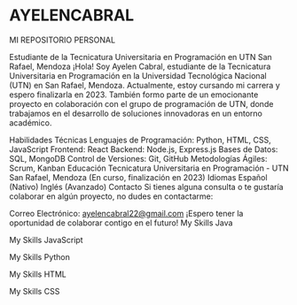 # AYELENCABRAL
MI REPOSITORIO PERSONAL

Estudiante de la Tecnicatura Universitaria en Programación en UTN San Rafael, Mendoza
¡Hola! Soy Ayelen Cabral, estudiante de la Tecnicatura Universitaria en Programación en la Universidad Tecnológica Nacional (UTN) en San Rafael, Mendoza. Actualmente, estoy cursando mi carrera y espero finalizarla en 2023. También formo parte de un emocionante proyecto en colaboración con el grupo de programación de UTN, donde trabajamos en el desarrollo de soluciones innovadoras en un entorno académico.

Habilidades Técnicas
Lenguajes de Programación: Python, HTML, CSS, JavaScript
Frontend: React
Backend: Node.js, Express.js
Bases de Datos: SQL, MongoDB
Control de Versiones: Git, GitHub
Metodologías Ágiles: Scrum, Kanban
Educación
Tecnicatura Universitaria en Programación - UTN San Rafael, Mendoza (En curso, finalización en 2023)
Idiomas
Español (Nativo)
Inglés (Avanzado)
Contacto
Si tienes alguna consulta o te gustaría colaborar en algún proyecto, no dudes en contactarme:

Correo Electrónico: ayelencabral22@gmail.com
¡Espero tener la oportunidad de colaborar contigo en el futuro!
My Skills Java

My Skills JavaScript

My Skills Python

My Skills HTML

My Skills CSS
